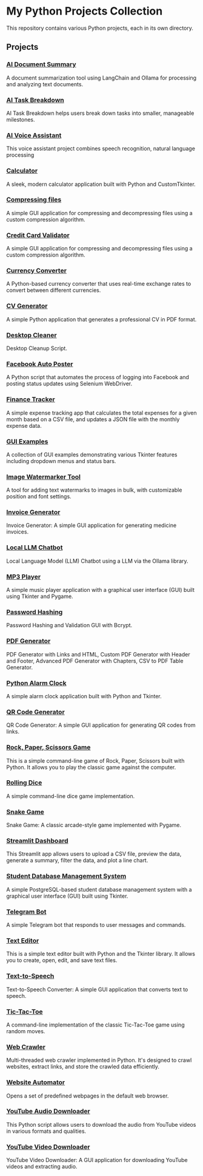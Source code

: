 # My Python Projects Collection

This repository contains various Python projects, each in its own directory.

## Projects

### [AI Document Summary](https://github.com/dimipash/Python_projects/tree/main/ai_doc_summary)

A document summarization tool using LangChain and Ollama for processing and analyzing text documents.

### [AI Task Breakdown](https://github.com/dimipash/Python_projects/tree/main/ai_task_breakdown)

AI Task Breakdown helps users break down tasks into smaller, manageable milestones.

### [AI Voice Assistant](https://github.com/dimipash/Python_projects/tree/main/ai_voice_assistant)

This voice assistant project combines speech recognition, natural language processing

### [Calculator](https://github.com/dimipash/Python_projects/tree/main/calculator)

A sleek, modern calculator application built with Python and CustomTkinter.

### [Compressing files](https://github.com/dimipash/Python_projects/tree/main/compressing_files)

A simple GUI application for compressing and decompressing files using a custom compression algorithm.

### [Credit Card Validator](https://github.com/dimipash/Python_projects/tree/main/credit_card_validator)

A simple GUI application for compressing and decompressing files using a custom compression algorithm.

### [Currency Converter](https://github.com/dimipash/Python_projects/tree/main/currency_converter)

A Python-based currency converter that uses real-time exchange rates to convert between different currencies.

### [CV Generator](https://github.com/dimipash/Python_projects/tree/main/cv_generator)

A simple Python application that generates a professional CV in PDF format.

### [Desktop Cleaner](https://github.com/dimipash/Python_projects/tree/main/desktop_cleaner)

Desktop Cleanup Script.

### [Facebook Auto Poster](https://github.com/dimipash/Python_projects/tree/main/facebook_auto_poster)

A Python script that automates the process of logging into Facebook and posting status updates using Selenium WebDriver.

### [Finance Tracker](https://github.com/dimipash/Python_projects/tree/main/finance_tracker)

A simple expense tracking app that calculates the total expenses for a given month based on a CSV file,
and updates a JSON file with the monthly expense data.

### [GUI Examples](https://github.com/dimipash/Python_projects/tree/main/gui)

A collection of GUI examples demonstrating various Tkinter features including dropdown menus and status bars.

### [Image Watermarker Tool](https://github.com/dimipash/Python_projects/tree/main/image_watermarker_tool)

A tool for adding text watermarks to images in bulk, with customizable position and font settings.

### [Invoice Generator](https://github.com/dimipash/Python_projects/tree/main/invoice_generator)

Invoice Generator: A simple GUI application for generating medicine invoices.

### [Local LLM Chatbot](https://github.com/dimipash/Python_projects/tree/main/local_llm)

Local Language Model (LLM) Chatbot using a LLM via the Ollama library.

### [MP3 Player](https://github.com/dimipash/Python_projects/tree/main/mp3_player)

A simple music player application with a graphical user interface (GUI) built using Tkinter and Pygame.

### [Password Hashing](https://github.com/dimipash/Python_projects/tree/main/password_hashing)

Password Hashing and Validation GUI with Bcrypt.

### [PDF Generator](https://github.com/dimipash/Python_projects/tree/main/pdf)

PDF Generator with Links and HTML, Custom PDF Generator with Header and Footer, Advanced PDF Generator with Chapters, CSV to PDF Table Generator.

### [Python Alarm Clock](https://github.com/dimipash/Python_projects/tree/main/alarm_clock)

A simple alarm clock application built with Python and Tkinter.

### [QR Code Generator](https://github.com/dimipash/Python_projects/tree/main/qr_code_generator)

QR Code Generator: A simple GUI application for generating QR codes from links.

### [Rock, Paper, Scissors Game](https://github.com/dimipash/Python_projects/tree/main/rock_paper_scissors)

This is a simple command-line game of Rock, Paper, Scissors built with Python. It allows you to play the classic game against the computer.

### [Rolling Dice](https://github.com/dimipash/Python_projects/tree/main/rolling_dice)

A simple command-line dice game implementation.

### [Snake Game](https://github.com/dimipash/Python_projects/tree/main/snake)

Snake Game: A classic arcade-style game implemented with Pygame.

### [Streamlit Dashboard](https://github.com/dimipash/Python_projects/tree/main/web_app)

This Streamlit app allows users to upload a CSV file, preview the data, generate a summary, filter the data, and plot a line chart.

### [Student Database Management System](https://github.com/dimipash/Python_projects/tree/main/database_app)

A simple PostgreSQL-based student database management system with a graphical user interface (GUI) built using Tkinter.

### [Telegram Bot](https://github.com/dimipash/Python_projects/tree/main/telegram_bot)

A simple Telegram bot that responds to user messages and commands.

### [Text Editor](https://github.com/dimipash/Python_projects/tree/main/text_editor)

This is a simple text editor built with Python and the Tkinter library. It allows you to create, open, edit, and save text files.

### [Text-to-Speech](https://github.com/dimipash/Python_projects/tree/main/text_to_speech)

Text-to-Speech Converter: A simple GUI application that converts text to speech.

### [Tic-Tac-Toe](https://github.com/dimipash/Python_projects/tree/main/tic_tac_toe)

A command-line implementation of the classic Tic-Tac-Toe game using random moves.

### [Web Crawler](https://github.com/dimipash/Python_projects/tree/main/web_crawler)

Multi-threaded web crawler implemented in Python. It's designed to crawl websites, extract links, and store the crawled data efficiently.

### [Website Automator](https://github.com/dimipash/Python_projects/tree/main/website_automator)

Opens a set of predefined webpages in the default web browser.

### [YouTube Audio Downloader](https://github.com/dimipash/Python_projects/tree/main/youtube_audio_downloader)

This Python script allows users to download the audio from YouTube videos in various formats and qualities.

### [YouTube Video Downloader](https://github.com/dimipash/Python_projects/tree/main/youtube_video_downloader)

YouTube Video Downloader: A GUI application for downloading YouTube videos and extracting audio.
